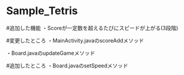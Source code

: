 # Sample_Tetris
#追加した機能
・Scoreが一定数を超えるたびにスピードが上がる(3段階)

#変更したところ
・MainActivity.javaのscoreAddメソッド

・Board.javaのupdateGameメソッド

#追加したところ
・Board.javaのsetSpeedメソッド
